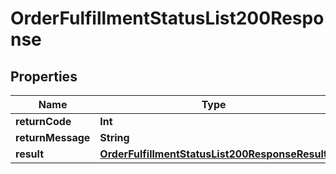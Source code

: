 

# OrderFulfillmentStatusList200Response


## Properties

Name | Type | Description | Notes
------------ | ------------- | ------------- | -------------
**returnCode** | **Int** |  |  [optional]
**returnMessage** | **String** |  |  [optional]
**result** | [**OrderFulfillmentStatusList200ResponseResult**](OrderFulfillmentStatusList200ResponseResult.md) |  |  [optional]



